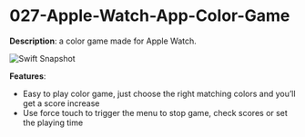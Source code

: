 # 027-Apple-Watch-App-Color-Game

**Description**: a color game made for Apple Watch.

![Swift Snapshot](https://github.com/vidaaudrey/027-Apple-Watch-App-Color-Game/blob/master/_snapshot/snapshot1.gif)


**Features**:

-   Easy to play color game, just choose the right matching colors and
you’ll get a score increase
-   Use force touch to trigger the menu to stop game, check scores or
set the playing time


